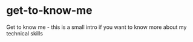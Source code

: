# get-to-know-me
Get to know me - this is a small intro if you want to know more about my technical skills
